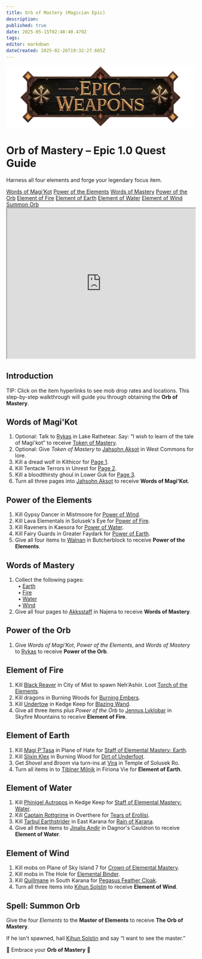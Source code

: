 ```yaml
---
title: Orb of Mastery (Magician Epic)
description: 
published: true
date: 2025-05-15T02:48:40.479Z
tags: 
editor: markdown
dateCreated: 2025-02-26T19:32:27.665Z
---
```


<!-- ───────────── Mage Epic 1.0 – Orb of Mastery (full text restored) ───────────── -->
<div class="page-container">

  <!-- Header ------------------------------------------------------- -->
  <div class="hero-card">
    <img src="/epicweapons.webp" alt="Epic Mage Weapons Banner" class="hero-img">
    <h1 class="hero-title">Orb of Mastery – Epic&nbsp;1.0 Quest Guide</h1>
    <p class="hero-sub">Harness all four elements and forge your legendary focus item.</p>
  </div>

  <!-- Quick-Nav ---------------------------------------------------- -->
  <nav class="toc-nav">
    <a href="#magikot">Words of Magi'Kot</a>
    <a href="#elements">Power of the Elements</a>
    <a href="#mastery">Words of Mastery</a>
    <a href="#powerorb">Power of the Orb</a>
    <a href="#fire">Element of Fire</a>
    <a href="#earth">Element of Earth</a>
    <a href="#water">Element of Water</a>
    <a href="#wind">Element of Wind</a>
    <a href="#final">Summon&nbsp;Orb</a>
  </nav>

  <!-- Item Preview ------------------------------------------------- -->
  <iframe src="https://eqdb.net/item/detail/2028034" width="100%" height="400"></iframe>

  <!-- Introduction ------------------------------------------------- -->
  <section class="quest-card">
    <h2>Introduction</h2>
    <p>TIP: Click on the item hyperlinks to see mob drop rates and locations. This step-by-step walkthrough will guide you through obtaining the <strong>Orb of Mastery</strong>.</p>
  </section>

  <!-- Quest Steps -------------------------------------------------- -->
  <section id="magikot" class="quest-card">
    <h2>Words of Magi'Kot</h2>
    <ol>
      <li class="optional">Optional: Talk to <a href="https://eqdb.net/npc/detail/51045">Rykas</a> in Lake&nbsp;Rathetear. Say: “I wish to learn of the tale of Magi'kot” to receive <a href="https://eqdb.net/item/detail/28035">Token of Mastery</a>.</li>
      <li class="optional">Optional: Give <em>Token of Mastery</em> to <a href="https://eqdb.net/npc/detail/21043">Jahsohn Aksot</a> in West&nbsp;Commons for lore.</li>
      <li>Kill a dread wolf in Kithicor for <a href="https://eqdb.net/item/detail/28000">Page&nbsp;1</a>.</li>
      <li>Kill Tentacle Terrors in Unrest for <a href="https://eqdb.net/item/detail/28001">Page&nbsp;2</a>.</li>
      <li>Kill a bloodthirsty ghoul in Lower&nbsp;Guk for <a href="https://eqdb.net/item/detail/28002">Page&nbsp;3</a>.</li>
      <li>Turn all three pages into <a href="https://eqdb.net/npc/detail/21043">Jahsohn&nbsp;Aksot</a> to receive <strong>Words of Magi'Kot</strong>.</li>
    </ol>
  </section>

  <section id="elements" class="quest-card">
    <h2>Power of the Elements</h2>
    <ol>
      <li>Kill Gypsy Dancer in Mistmoore for <a href="https://eqdb.net/item/detail/28037">Power of Wind</a>.</li>
      <li>Kill Lava Elementals in Solusek's Eye for <a href="https://eqdb.net/item/detail/28036">Power of Fire</a>.</li>
      <li>Kill Raveners in Kaesora for <a href="https://eqdb.net/item/detail/28039">Power of Water</a>.</li>
      <li>Kill Fairy Guards in Greater&nbsp;Faydark for <a href="https://eqdb.net/item/detail/28038">Power of Earth</a>.</li>
      <li>Give all four items to <a href="https://eqdb.net/npc/detail/68087">Walnan</a> in Butcherblock to receive <strong>Power of the Elements</strong>.</li>
    </ol>
  </section>

  <section id="mastery" class="quest-card">
    <h2>Words of Mastery</h2>
    <ol>
      <li>Collect the following pages:<br>
        &nbsp;&nbsp;&bull;&nbsp;<a href="https://eqdb.net/item/detail/28029">Earth</a><br>
        &nbsp;&nbsp;&bull;&nbsp;<a href="https://eqdb.net/item/detail/28027">Fire</a><br>
        &nbsp;&nbsp;&bull;&nbsp;<a href="https://eqdb.net/item/detail/28030">Water</a><br>
        &nbsp;&nbsp;&bull;&nbsp;<a href="https://eqdb.net/item/detail/28028">Wind</a>
      </li>
      <li>Give all four pages to <a href="https://eqdb.net/npc/detail/44063">Akksstaff</a> in Najena to receive <strong>Words of Mastery</strong>.</li>
    </ol>
  </section>

  <section id="powerorb" class="quest-card">
    <h2>Power of the Orb</h2>
    <ol>
      <li>Give <em>Words of Magi'Kot</em>, <em>Power of the Elements</em>, and <em>Words of Mastery</em> to <a href="https://eqdb.net/npc/detail/51045">Rykas</a> to receive <strong>Power of the Orb</strong>.</li>
    </ol>
  </section>

  <section id="fire" class="quest-card">
    <h2>Element of Fire</h2>
    <ol>
      <li>Kill <a href="https://eqdb.net/npc/detail/90192">Black Reaver</a> in City&nbsp;of&nbsp;Mist to spawn Neh'Ashiir. Loot <a href="https://eqdb.net/item/detail/28007">Torch of the Elements</a>.</li>
      <li>Kill dragons in Burning&nbsp;Woods for <a href="https://eqdb.net/item/detail/28008">Burning Embers</a>.</li>
      <li>Kill <a href="https://eqdb.net/npc/detail/70064">Undertow</a> in Kedge&nbsp;Keep for <a href="https://eqdb.net/item/detail/10376">Blazing&nbsp;Wand</a>.</li>
      <li>Give all three items <em>plus&nbsp;Power of the Orb</em> to <a href="https://eqdb.net/npc/detail/91046">Jennus&nbsp;Lyklobar</a> in Skyfire&nbsp;Mountains to receive <strong>Element of Fire</strong>.</li>
    </ol>
  </section>

  <section id="earth" class="quest-card">
    <h2>Element of Earth</h2>
    <ol>
      <li>Kill <a href="https://eqdb.net/npc/detail/76019">Magi P'Tasa</a> in Plane&nbsp;of&nbsp;Hate for <a href="https://eqdb.net/item/detail/11567">Staff of Elemental Mastery: Earth</a>.</li>
      <li>Kill <a href="https://eqdb.net/npc/detail/87047">Slixin&nbsp;Klex</a> in Burning&nbsp;Wood for <a href="https://eqdb.net/item/detail/28042">Dirt of Underfoot</a>.</li>
      <li>Get <em>Shovel</em> and <em>Broom</em> via turn-ins at <a href="https://eqdb.net/npc/detail/80015">Vira</a> in Temple of Solusek&nbsp;Ro.</li>
      <li>Turn all items in to <a href="https://eqdb.net/npc/detail/84160">Tiblner&nbsp;Milnik</a> in Firiona&nbsp;Vie for <strong>Element of Earth</strong>.</li>
    </ol>
  </section>

  <section id="water" class="quest-card">
    <h2>Element of Water</h2>
    <ol>
      <li>Kill <a href="https://eqdb.net/npc/detail/70064">Phinigel Autropos</a> in Kedge&nbsp;Keep for <a href="https://eqdb.net/item/detail/11569">Staff of Elemental Mastery: Water</a>.</li>
      <li>Kill <a href="https://eqdb.net/npc/detail/85064">Captain&nbsp;Rottgrime</a> in Overthere for <a href="https://eqdb.net/item/detail/28040">Tears of Erollisi</a>.</li>
      <li>Kill <a href="https://eqdb.net/npc/detail/15171">Tarbul&nbsp;Earthstrider</a> in East&nbsp;Karana for <a href="https://eqdb.net/item/detail/28041">Rain of Karana</a>.</li>
      <li>Give all three items to <a href="https://eqdb.net/npc/detail/70028">Jinalis&nbsp;Andir</a> in Dagnor's&nbsp;Cauldron to receive <strong>Element of Water</strong>.</li>
    </ol>
  </section>

  <section id="wind" class="quest-card">
    <h2>Element of Wind</h2>
    <ol>
      <li>Kill mobs on Plane&nbsp;of&nbsp;Sky Island&nbsp;7 for <a href="https://eqdb.net/item/detail/20764">Crown of Elemental Mastery</a>.</li>
      <li>Kill mobs in The&nbsp;Hole for <a href="https://eqdb.net/item/detail/28043">Elemental Binder</a>.</li>
      <li>Kill <a href="https://eqdb.net/npc/detail/71070">Quillmane</a> in South&nbsp;Karana for <a href="https://eqdb.net/item/detail/2463">Pegasus Feather Cloak</a>.</li>
      <li>Turn all three items into <a href="https://eqdb.net/npc/detail/71055">Kihun&nbsp;Solstin</a> to receive <strong>Element of Wind</strong>.</li>
    </ol>
  </section>

  <section id="final" class="quest-card final">
    <h2>Spell: Summon Orb</h2>
    <p>Give the four <em>Elements</em> to the <strong>Master of Elements</strong> to receive <strong>The Orb of Mastery</strong>.</p>
    <p>If he isn't spawned, hail <a href="https://eqdb.net/npc/detail/71055">Kihun&nbsp;Solstin</a> and say “I want to see the master.”</p>
    <p class="reward">🔮 Embrace your <strong>Orb of Mastery</strong> 🔮</p>
  </section>

</div>
